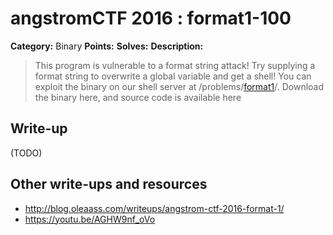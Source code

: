 # angstromCTF 2016 : format1-100

**Category:** Binary
**Points:** 
**Solves:** 
**Description:**

> This program is vulnerable to a format string attack! Try supplying a format string to overwrite a global variable and get a shell! You can exploit the binary on our shell server at /problems/[format1](./format1)/. Download the binary here, and source code is available here 


## Write-up

(TODO)

## Other write-ups and resources

* http://blog.oleaass.com/writeups/angstrom-ctf-2016-format-1/
* https://youtu.be/AGHW9nf_oVo
